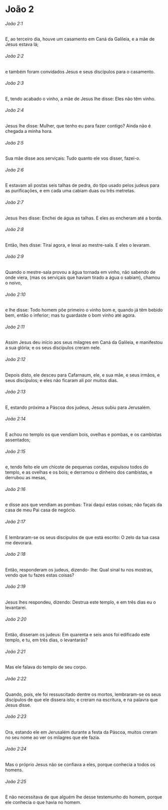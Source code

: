 # João 2

###### João 2:1

E, ao terceiro dia, houve um casamento em Caná da Galileia, e a mãe de Jesus estava lá;

###### João 2:2

e também foram convidados Jesus e seus discípulos para o casamento.

###### João 2:3

E, tendo acabado o vinho, a mãe de Jesus lhe disse: Eles não têm vinho.

###### João 2:4

Jesus lhe disse: Mulher, que tenho eu para fazer contigo? Ainda não é chegada a minha hora.

###### João 2:5

Sua mãe disse aos serviçais: Tudo quanto ele vos disser, fazei-o.

###### João 2:6

E estavam ali postas seis talhas de pedra, do tipo usado pelos judeus para as purificações, e em cada uma cabiam duas ou três metretas.

###### João 2:7

Jesus lhes disse: Enchei de água as talhas. E eles as encheram até a borda.

###### João 2:8

Então, lhes disse: Tirai agora, e levai ao mestre-sala. E eles o levaram.

###### João 2:9

Quando o mestre-sala provou a água tornada em vinho, não sabendo de onde viera, (mas os serviçais que haviam tirado a água o sabiam), chamou o noivo,

###### João 2:10

e lhe disse: Todo homem põe primeiro o vinho bom e, quando já têm bebido bem, então o inferior; mas tu guardaste o bom vinho até agora.

###### João 2:11

Assim Jesus deu início aos seus milagres em Caná da Galileia, e manifestou a sua glória; e os seus discípulos creram nele.

###### João 2:12

Depois disto, ele desceu para Cafarnaum, ele, e sua mãe, e seus irmãos, e seus discípulos; e eles não ficaram ali por muitos dias.

###### João 2:13

E, estando próxima a Páscoa dos judeus, Jesus subiu para Jerusalém.

###### João 2:14

E achou no templo os que vendiam bois, ovelhas e pombas, e os cambistas assentados;

###### João 2:15

e, tendo feito ele um chicote de pequenas cordas, expulsou todos do templo, e as ovelhas e os bois; e derramou o dinheiro dos cambistas, e derrubou as mesas,

###### João 2:16

e disse aos que vendiam as pombas: Tirai daqui estas coisas; não façais da casa de meu Pai casa de negócio.

###### João 2:17

E lembraram-se os seus discípulos de que está escrito: O zelo da tua casa me devorará.

###### João 2:18

Então, responderam os judeus, dizendo- lhe: Qual sinal tu nos mostras, vendo que tu fazes estas coisas?

###### João 2:19

Jesus lhes respondeu, dizendo: Destrua este templo, e em três dias eu o levantarei.

###### João 2:20

Então, disseram os judeus: Em quarenta e seis anos foi edificado este templo, e tu, em três dias, o levantarás?

###### João 2:21

Mas ele falava do templo de seu corpo.

###### João 2:22

Quando, pois, ele foi ressuscitado dentre os mortos, lembraram-se os seus discípulos de que ele dissera isto; e creram na escritura, e na palavra que Jesus disse.

###### João 2:23

Ora, estando ele em Jerusalém durante a festa da Páscoa, muitos creram no seu nome ao ver os milagres que ele fazia.

###### João 2:24

Mas o próprio Jesus não se confiava a eles, porque conhecia a todos os homens.

###### João 2:25

E não necessitava de que alguém lhe desse testemunho do homem, porque ele conhecia o que havia no homem.

